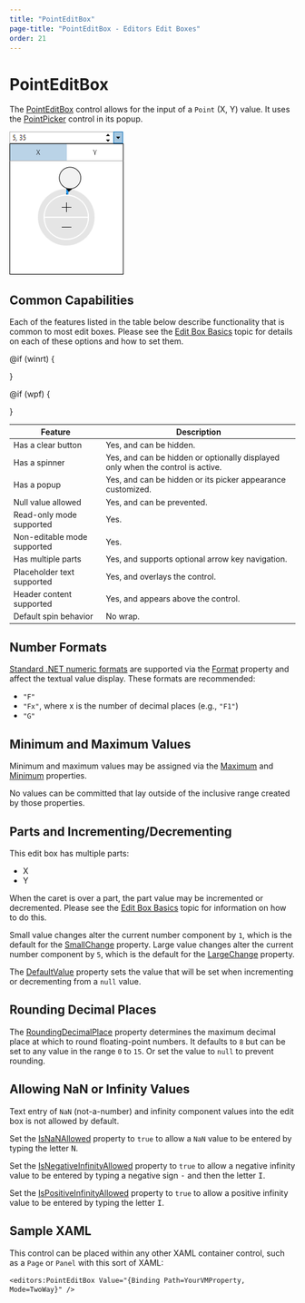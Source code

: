 ```yaml
---
title: "PointEditBox"
page-title: "PointEditBox - Editors Edit Boxes"
order: 21
---
```

# PointEditBox

The [PointEditBox](xref:@ActiproUIRoot.Controls.Editors.PointEditBox) control allows for the input of a `Point` (X, Y) value.  It uses the [PointPicker](../pickers/pointpicker.md) control in its popup.

![Screenshot](../images/pointeditbox-opened.png)

## Common Capabilities

Each of the features listed in the table below describe functionality that is common to most edit boxes.  Please see the [Edit Box Basics](parteditboxbase.md) topic for details on each of these options and how to set them.

<table>
<thead>

<tr>
<th>Feature</th>
<th>Description</th>
</tr>

</thead>
<tbody>

@if (winrt) {
<tr>
<td>Has a clear button</td>
<td>Yes, and can be hidden.</td>
</tr>
}

@if (wpf) {
<tr>
<td>Has a spinner</td>
<td>Yes, and can be hidden or optionally displayed only when the control is active.</td>
</tr>
}

<tr>
<td>Has a popup</td>
<td>Yes, and can be hidden or its picker appearance customized.</td>
</tr>

<tr>
<td>Null value allowed</td>
<td>Yes, and can be prevented.</td>
</tr>

<tr>
<td>Read-only mode supported</td>
<td>Yes.</td>
</tr>

<tr>
<td>Non-editable mode supported</td>
<td>Yes.</td>
</tr>

<tr>
<td>Has multiple parts</td>
<td>Yes, and supports optional arrow key navigation.</td>
</tr>

<tr>
<td>Placeholder text supported</td>
<td>Yes, and overlays the control.</td>
</tr>

<tr>
<td>Header content supported</td>
<td>Yes, and appears above the control.</td>
</tr>

<tr>
<td>Default spin behavior</td>
<td>No wrap.</td>
</tr>

</tbody>
</table>

## Number Formats

[Standard .NET numeric formats](https://docs.microsoft.com/en-us/dotnet/standard/base-types/standard-numeric-format-strings) are supported via the [Format](xref:@ActiproUIRoot.Controls.Editors.PointEditBox.Format) property and affect the textual value display.  These formats are recommended:

- `"F"`
- `"Fx"`, where x is the number of decimal places (e.g., `"F1"`)
- `"G"`

## Minimum and Maximum Values

Minimum and maximum values may be assigned via the [Maximum](xref:@ActiproUIRoot.Controls.Editors.PointEditBox.Maximum) and [Minimum](xref:@ActiproUIRoot.Controls.Editors.PointEditBox.Minimum) properties.

No values can be committed that lay outside of the inclusive range created by those properties.

## Parts and Incrementing/Decrementing

This edit box has multiple parts:

- X
- Y

When the caret is over a part, the part value may be incremented or decremented.  Please see the [Edit Box Basics](parteditboxbase.md) topic for information on how to do this.

Small value changes alter the current number component by `1`, which is the default for the [SmallChange](xref:@ActiproUIRoot.Controls.Editors.PointEditBox.SmallChange) property.  Large value changes alter the current number component by `5`, which is the default for the [LargeChange](xref:@ActiproUIRoot.Controls.Editors.PointEditBox.LargeChange) property.

The [DefaultValue](xref:@ActiproUIRoot.Controls.Editors.PointEditBox.DefaultValue) property sets the value that will be set when incrementing or decrementing from a `null` value.

## Rounding Decimal Places

The [RoundingDecimalPlace](xref:@ActiproUIRoot.Controls.Editors.PointEditBox.RoundingDecimalPlace) property determines the maximum decimal place at which to round floating-point numbers.  It defaults to `8` but can be set to any value in the range `0` to `15`.  Or set the value to `null` to prevent rounding.

## Allowing NaN or Infinity Values

Text entry of `NaN` (not-a-number) and infinity component values into the edit box is not allowed by default.

Set the [IsNaNAllowed](xref:@ActiproUIRoot.Controls.Editors.PointEditBox.IsNaNAllowed) property to `true` to allow a `NaN` value to be entered by typing the letter <kbd>N</kbd>.

Set the [IsNegativeInfinityAllowed](xref:@ActiproUIRoot.Controls.Editors.PointEditBox.IsNegativeInfinityAllowed) property to `true` to allow a negative infinity value to be entered by typing a negative sign <kbd>-</kbd> and then the letter <kbd>I</kbd>.

Set the [IsPositiveInfinityAllowed](xref:@ActiproUIRoot.Controls.Editors.PointEditBox.IsPositiveInfinityAllowed) property to `true` to allow a positive infinity value to be entered by typing the letter <kbd>I</kbd>.

## Sample XAML

This control can be placed within any other XAML container control, such as a `Page` or `Panel` with this sort of XAML:

```xaml
<editors:PointEditBox Value="{Binding Path=YourVMProperty, Mode=TwoWay}" />
```
